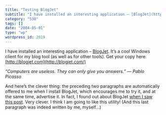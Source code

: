 ```yaml
---
title: "Testing BlogJet"
subtitle: "I have installed an interesting application – [BlogJet](http://blogjet.com/). It’s a cool Windows cl..."
category: "538"
tags: []
date: "2004-05-01"
type: "wp"
wordpress_id: 2019
---
```

I have installed an interesting application – [BlogJet](http://blogjet.com/). It’s a cool Windows client for my blog tool (as well as for other tools). Get your copy here: [http://blogjet.com](http://blogjet.com/)

*“Computers are useless. They can only give you answers.” — Pablo Picasso*

And here’s the clever thing: the preceding two paragraphs are automatically offered to me when I install BlogJet, which encourages me to try it, and at the same time, advertise it. In fact, I found out about BlogJet [when I saw this post](http://novaspivack.typepad.com/nova_spivacks_weblog/2004/04/testing_blogjet.html). Very clever. I think I am going to like this utility! (And this last paragraph was indeed written by me, myself…)